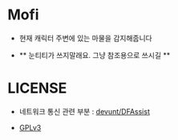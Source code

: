 # Mofi

- 현재 캐릭터 주변에 있는 마물을 감지해줍니다

- ** 눈티티가 쓰지말래요. 그냥 참조용으로 쓰시길 **

# LICENSE

- 네트워크 통신 관련 부분 : [devunt/DFAssist](https://github.com/devunt/DFAssist)

- [GPLv3](LICENSE.txt)
